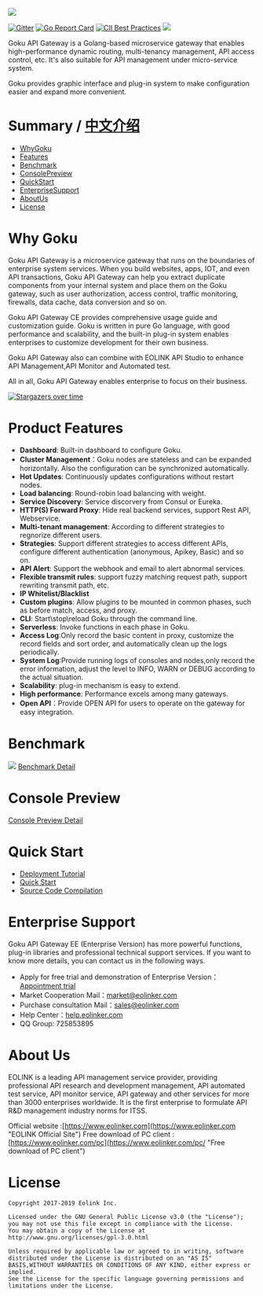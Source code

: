 ![](https://data.eolinker.com/WJ2lfq217421a961efc420d88a7cb6f59586824a8ea2f84.jpg)

[![Gitter](https://badges.gitter.im/goku-api-gateway/community.svg)](https://gitter.im/goku-api-gateway/community?utm_source=badge&utm_medium=badge&utm_campaign=pr-badge) [![Go Report Card](https://goreportcard.com/badge/github.com/eolinker/goku-api-gateway)](https://goreportcard.com/report/github.com/eolinker/goku-api-gateway) [![CII Best Practices](https://bestpractices.coreinfrastructure.org/projects/3214/badge)](https://bestpractices.coreinfrastructure.org/projects/3214) ![](https://img.shields.io/badge/license-GPL3.0-blue.svg)

Goku API Gateway is a Golang-based microservice gateway that enables high-performance dynamic routing, multi-tenancy management, API access control, etc. It's also suitable for API management under micro-service system. 

Goku provides graphic interface and plug-in system to make configuration easier and expand more convenient.

# Summary / [中文介绍](https://github.com/eolinker/goku-api-gateway/blob/master/README_CN.md "中文介绍")

- [WhyGoku](#WhyGoku "WhyGoku")
- [Features](#Features "Features")
- [Benchmark](#Benchmark "Benchmark")
- [ConsolePreview](#ConsolePreview "ConsolePreview")
- [QuickStart](#QuickStart "QuickStart")
- [EnterpriseSupport](#EnterpriseSupport "EnterpriseSupport")
- [AboutUs](#AboutUs "AboutUs")
- [License](#License "License")

# Why Goku
 
Goku API Gateway is a microservice gateway that runs on the boundaries of enterprise system services. When you build websites, apps, IOT, and even API transactions, Goku API Gateway can help you extract duplicate components from your internal system and place them on the Goku gateway, such as user authorization, access control, traffic monitoring, firewalls, data cache, data conversion and so on.

Goku API Gateway CE provides comprehensive usage guide and customization guide. Goku is written in pure Go language, with good performance and scalability, and the built-in plug-in system enables enterprises to customize development for their own business.

Goku API Gateway also can combine with EOLINK API Studio to enhance API Management,API Monitor and Automated test.

All in all, Goku API Gateway enables enterprise to focus on their business.

[![Stargazers over time](https://starchart.cc/eolinker/goku-api-gateway.svg)](#)

# Product Features
- **Dashboard**: Built-in dashboard to configure Goku.
- **Cluster Management**：Goku nodes are stateless and can be expanded horizontally. Also the configuration can be synchronized automatically.
- **Hot Updates**: Continuously updates configurations without restart nodes.
- **Load balancing**: Round-robin load balancing with weight.
- **Service Discovery**: Service discorvery from Consul or Eureka.
- **HTTP(S) Forward Proxy**: Hide real backend services, support Rest API, Webservice.
- **Multi-tenant management**: According to different strategies to regnorize different users.
- **Strategies**: Support different strategies to access different APIs, configure different authentication (anonymous, Apikey, Basic) and so on.
- **API Alert**: Support the webhook and email to alert abnormal services.
- **Flexible transmit rules**: support fuzzy matching request path, support rewriting transmit path, etc.
- **IP Whitelist/Blacklist**
- **Custom plugins**: Allow plugins to be mounted in common phases, such as before match, access, and proxy.
- **CLI**: Start\stop\reload Goku through the command line.
- **Serverless**: Invoke functions in each phase in Goku.
- **Access Log**:Only record the basic content in proxy, customize the record fields and sort order, and automatically clean up the logs periodically.
- **System Log**:Provide running logs of consoles and nodes,only record the error information, adjust the level to INFO, WARN or DEBUG according to the actual situation.
- **Scalability**: plug-in mechanism is easy to extend.
- **High performance**: Performance excels among many gateways.
- **Open API**：Provide OPEN API for users to operate on the gateway for easy integration.

# Benchmark
![](https://data.eolinker.com/p7NFG6lb4c73b26cc880e838fe45aa31bc037b7415e3770.jpg)
[Benchmark Detail](https://help.eolinker.com/#/tutorial/?groupID=c-362&productID=19#tip7 "Benchmark Detail")

# Console Preview
[Console Preview Detail](https://github.com/eolinker/goku-api-gateway/blob/master/docs/CONSOLE_PREVIEW.md "See Console Preview")


# Quick Start
* [Deployment Tutorial](https://help.eolinker.com/#/tutorial/?groupID=c-351&productID=19 "Deployment Tutorial")
* [Quick Start](https://help.eolinker.com/#/tutorial/?groupID=c-307&productID=19 "Quick Start Tutorial")
* [Source Code Compilation](https://help.eolinker.com/#/tutorial/?groupID=c-350&productID=19 "Source Code Compilation")

# Enterprise Support
Goku API Gateway EE (Enterprise Version) has more powerful functions, plug-in libraries and professional technical support services. If you want to know more details, you can contact us in the following ways.
- Apply for free trial and demonstration of Enterprise Version：[Appointment trial](https://wj.qq.com/s2/2150032/4b5e "Appointment trial")
- Market Cooperation Mail：market@eolinker.com
- Purchase consultation Mail：sales@eolinker.com
- Help Center：[help.eolinker.com](help.eolinker.com "help.eolinker.com")
- QQ Group: 725853895

# About Us
EOLINK is a leading API management service provider, providing professional API research and development management, API automated test service, API monitor service, API gateway and other services for more than 3000 enterprises worldwide. It is the first enterprise to formulate API R&D management industry norms for ITSS.

Official website :[https://www.eolinker.com](https://www.eolinker.com "EOLINK Official Site")
Free download of PC client :[https://www.eolinker.com/pc](https://www.eolinker.com/pc/ "Free download of PC client")

# License
```
Copyright 2017-2019 Eolink Inc.

Licensed under the GNU General Public License v3.0 (the "License");
you may not use this file except in compliance with the License.
You may obtain a copy of the License at http://www.gnu.org/licenses/gpl-3.0.html

Unless required by applicable law or agreed to in writing, software distributed under the License is distributed on an "AS IS" BASIS,WITHOUT WARRANTIES OR CONDITIONS OF ANY KIND, either express or implied.
See the License for the specific language governing permissions and limitations under the License.
```
